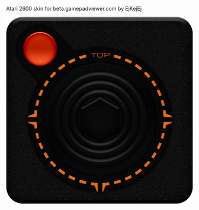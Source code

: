 <p align="center">

<p align="center">
  
  Atari 2600 skin for beta.gamepadviewer.com by EjKejEj

  </p>
  
![alt text](https://github.com/EjKejEj/Gamepad-Viewer-skins/blob/main/Atari2600/atari2600.png "Logo Title Text 1")

</p>
